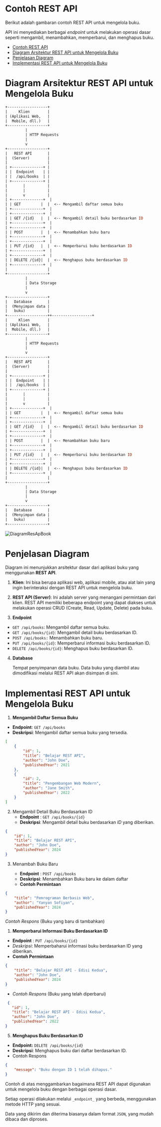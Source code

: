 # Contoh REST API

Berikut adalah gambaran contoh REST API untuk mengelola buku. 

API ini menyediakan berbagai _endpoint_ untuk melakukan operasi dasar seperti mengambil, menambahkan, memperbarui, dan menghapus buku.

- [Contoh REST API](#contoh-rest-api)
- [Diagram Arsitektur REST API untuk Mengelola Buku](#diagram-arsitektur-rest-api-untuk-mengelola-buku)
- [Penjelasan Diagram](#penjelasan-diagram)
- [Implementasi REST API untuk Mengelola Buku](#implementasi-rest-api-untuk-mengelola-buku)

# Diagram Arsitektur REST API untuk Mengelola Buku

```graphql
+------------------+
|     Klien        |
| (Aplikasi Web,   |
|  Mobile, dll.)   |
+------------------+
         |
         | HTTP Requests
         |
         v
+------------------+
|   REST API       |
|  (Server)        |
|                  |
| +--------------+ |
| |  Endpoint    | |
| |  /api/books  | |
| +--------------+ |
|       |          |
|       |          |
|       v          |
| +--------------+  |
| | GET         |  |  <-- Mengambil daftar semua buku
| +--------------+  |
| +--------------+  |
| | GET /{id}   |  |  <-- Mengambil detail buku berdasarkan ID
| +--------------+  |
| +--------------+  |
| | POST        |  |  <-- Menambahkan buku baru
| +--------------+  |
| +--------------+  |
| | PUT /{id}   |  |  <-- Memperbarui buku berdasarkan ID
| +--------------+  |
| +--------------+  |
| | DELETE /{id}|  |  <-- Menghapus buku berdasarkan ID
| +--------------+  |
|                  |
+------------------+
         |
         | Data Storage
         |
         v
+------------------+
|   Database       |
|  (Menyimpan data |
|   buku)          |
+------------------++------------------+
|     Klien        |
| (Aplikasi Web,   |
|  Mobile, dll.)   |
+------------------+
         |
         | HTTP Requests
         |
         v
+------------------+
|   REST API       |
|  (Server)        |
|                  |
| +--------------+ |
| |  Endpoint    | |
| |  /api/books  | |
| +--------------+ |
|       |          |
|       |          |
|       v          |
| +--------------+  |
| | GET         |  |  <-- Mengambil daftar semua buku
| +--------------+  |
| +--------------+  |
| | GET /{id}   |  |  <-- Mengambil detail buku berdasarkan ID
| +--------------+  |
| +--------------+  |
| | POST        |  |  <-- Menambahkan buku baru
| +--------------+  |
| +--------------+  |
| | PUT /{id}   |  |  <-- Memperbarui buku berdasarkan ID
| +--------------+  |
| +--------------+  |
| | DELETE /{id}|  |  <-- Menghapus buku berdasarkan ID
| +--------------+  |
|                  |
+------------------+
         |
         | Data Storage
         |
         v
+------------------+
|   Database       |
|  (Menyimpan data |
|   buku)          |
+------------------+
```
![DiagramResApBook](https://gcdnb.pbrd.co/images/K0QYg56TuHKh.png?o=1)

# Penjelasan Diagram
Diagram ini menunjukkan arsitektur dasar dari aplikasi buku yang menggunakan **REST API**.

1. **Klien**: Ini bisa berupa aplikasi web, aplikasi mobile, atau alat lain yang ingin berinteraksi dengan REST API untuk mengelola buku.
   
2. **REST API (Server)**: Ini adalah server yang menangani permintaan dari klien. REST API memiliki beberapa endpoint yang dapat diakses untuk melakukan operasi CRUD (Create, Read, Update, Delete) pada buku.

3. **Endpoint**

- `GET /api/books`: Mengambil daftar semua buku.
- `GET /api/books/{id}`: Mengambil detail buku berdasarkan ID.
- `POST /api/books:` Menambahkan buku baru.
- `PUT /api/books/{id}`: Memperbarui informasi buku berdasarkan ID.
- `DELETE /api/books/{id}`: Menghapus buku berdasarkan ID.

4. **Database**
   
   Tempat penyimpanan data buku. Data buku yang diambil atau dimodifikasi melalui REST API akan disimpan di sini.

# Implementasi REST API untuk Mengelola Buku

1. **Mengambil Daftar Semua Buku**
- **Endpoint**: `GET /api/books`
- **Deskripsi**: Mengambil daftar semua buku yang tersedia.

```json
[
    {
        "id": 1,
        "title": "Belajar REST API",
        "author": "John Doe",
        "publishedYear": 2021
    },
    {
        "id": 2,
        "title": "Pengembangan Web Modern",
        "author": "Jane Smith",
        "publishedYear": 2022
    }
]
```
2. Mengambil Detail Buku Berdasarkan  ID
   - **Endpoint** :  `GET /api/books/{id}`
   - **Deskripsi**: Mengambil  detail buku berdasarkan _ID_ yang diberikan.

```json
{
    "id": 1,
    "title": "Belajar REST API",
    "author": "John Doe",
    "publishedYear": 2024
}
```

3. Menambah Buku Baru
   
   - **Endpoint** :  `POST /api/books`
   - **Deskripsi**: Menambahkan Buku baru ke dalam daftar
   - **Contoh Permintaan**

```json
{
    "title": "Pemrograman Berbasis Web",
    "author": "Yanyan Sofiyan",
    "publishedYear": 2024
}
```
*Contoh Respons* (Buku yang baru di tambahkan)

1. **Memperbarui Informasi Buku Berdasarkan ID**
- **Endpoint** :  `PUT /api/books/{id}`
- *Deskripsi*: Memperbaharui  informasi buku berdasarkan ID yang diberikan.
- **Contoh Permintaan**

```json
{
    "title": "Belajar REST API - Edisi Kedua",
    "author": "John Doe",
    "publishedYear": 2024
}
```
-  *Contoh Respons* (Buku yang telah diperbarui)
  
 ```json
  {
    "id": 1,
    "title": "Belajar REST API - Edisi Kedua",
    "author": "John Doe",
    "publishedYear": 2022
}
 ```
5. **Menghapus Buku Berdasarkan ID**
   
- **Endpoint:** `DELETE /api/books/{id}`
- **Deskripsi**: Menghapus buku dari daftar berdasarkan ID.
- Contoh Respons
  
```json
{
    "message": "Buku dengan ID 1 telah dihapus."
}
```

Contoh di atas menggambarkan bagaimana REST API dapat digunakan untuk mengelola buku dengan berbagai operasi dasar. 

Setiap operasi dilakukan melalui `_endpoint_` yang berbeda, menggunakan metode HTTP yang sesuai. 

Data yang dikirim dan diterima biasanya dalam format `JSON`, yang mudah dibaca dan diproses.